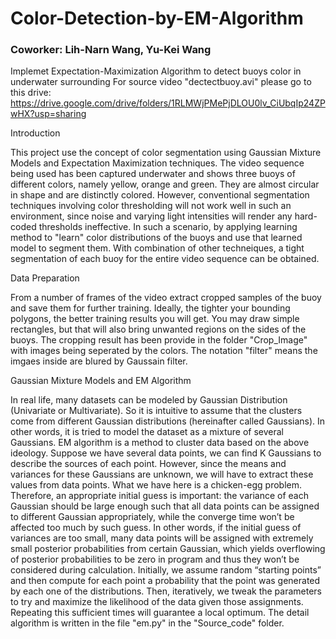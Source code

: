 # Color-Detection-by-EM-Algorithm
### Coworker: Lih-Narn Wang, Yu-Kei Wang
Implemet Expectation-Maximization Algorithm to detect buoys color in underwater surrounding
For source video "dectectbuoy.avi" please go to this drive: https://drive.google.com/drive/folders/1RLMWjPMePjDLOU0lv_CiUbqIp24ZPwHX?usp=sharing

Introduction

This project use the concept of color segmentation using Gaussian Mixture Models and Expectation Maximization techniques.
The video sequence being used has been captured underwater and shows three buoys of different colors, namely yellow, orange and green. They are almost circular in shape and are distinctly colored. However, conventional segmentation techniques involving color thresholding will not work well in such an environment, since noise and varying light intensities will render any hard-coded thresholds ineffective. In such a scenario, by applying learning method to "learn" color distributions of the buoys and use that learned model to segment them. With combination of other techneiques, a tight segmentation of each buoy for the entire video sequence can be obtained.


Data Preparation

From a number of frames of the video extract cropped samples of the buoy and save them for further
training. Ideally, the tighter your bounding polygons, the better training results you will get. You may draw simple rectangles, but that will also bring unwanted regions on the sides of the buoys. The cropping result has been provide in the folder "Crop_Image" with images being seperated by the colors. The notation "filter" means the imgaes inside are blured by Gaussain filter.


Gaussian Mixture Models and EM Algorithm

In real life, many datasets can be modeled by Gaussian Distribution (Univariate or Multivariate). So it is intuitive to assume that the clusters come from different Gaussian distributions (hereinafter called Gaussians). In other words, it is tried to model the dataset as a mixture of several Gaussians. 
EM algorithm is a method to cluster data based on the above ideology. Suppose we have several data points, we can find K Gaussians to describe the sources of each point. However, since the means and variances for these Gaussians are unknown, we will have to extract these values from data points. What we have here is a chicken-egg problem.  Therefore, an appropriate initial guess is important: the variance of each Gaussian should be large enough such that all data points can be assigned to different Gaussian appropriately, while the converge time won’t be affected too much by such guess. In other words, if the initial guess of variances are too small, many data points will be assigned with extremely small posterior probabilities from certain Gaussian, which yields overflowing of posterior probabilities to be zero in program and thus they won’t be considered during calculation.
Initially, we assume random “starting points” and then compute for each point a probability that the point was generated by each one of the distributions. Then, iteratively, we tweak the parameters to try and maximize the likelihood of the data given those assignments. Repeating this sufficient times will guarantee a local optimum. The detail algorithm is written in the file "em.py" in the "Source_code" folder.



